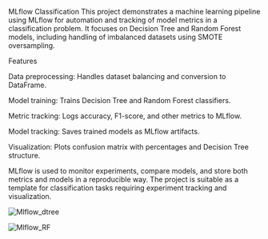 MLflow Classification 
This project demonstrates a machine learning pipeline using MLflow for automation and tracking of model metrics in a classification problem.
It focuses on Decision Tree and Random Forest models, including handling of imbalanced datasets using SMOTE oversampling.

Features

Data preprocessing: Handles dataset balancing and conversion to DataFrame.

Model training: Trains Decision Tree and Random Forest classifiers.

Metric tracking: Logs accuracy, F1-score, and other metrics to MLflow.

Model tracking: Saves trained models as MLflow artifacts.

Visualization: Plots confusion matrix with percentages and Decision Tree structure.

MLflow is used to monitor experiments, compare models, and store both metrics and models in a reproducible way.
The project is suitable as a template for classification tasks requiring experiment tracking and visualization.


![Mlflow_dtree](https://github.com/user-attachments/assets/90b959f3-37e1-44de-b7f1-6b6605ba5746)

![Mlflow_RF](https://github.com/user-attachments/assets/e9b27254-f6d0-4968-ac8a-f0579258fc92)
